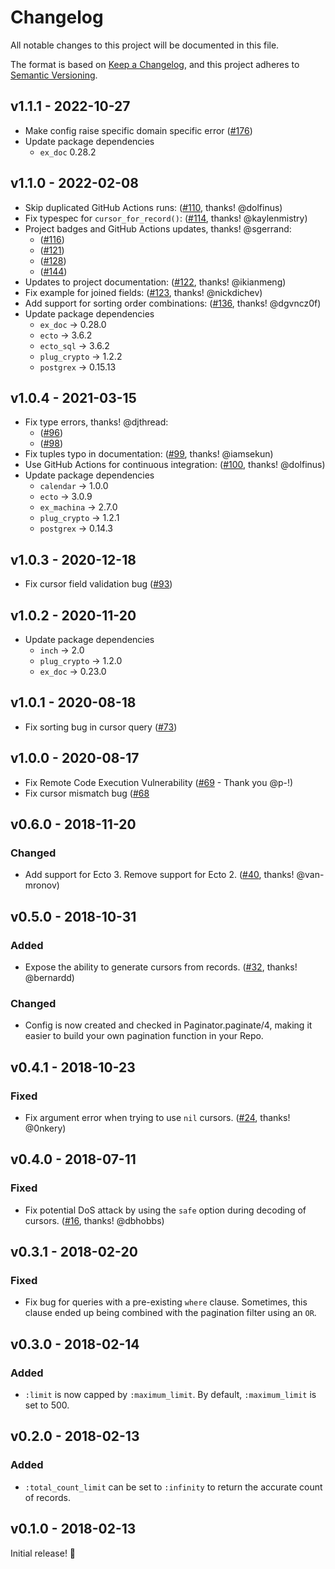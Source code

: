 # Changelog

All notable changes to this project will be documented in this file.

The format is based on [Keep a Changelog](https://keepachangelog.com/en/1.0.0/),
and this project adheres to [Semantic Versioning](https://semver.org/spec/v2.0.0.html).

## v1.1.1 - 2022-10-27
* Make config raise specific domain specific error ([#176](https://github.com/duffelhq/paginator/pull/176))
* Update package dependencies
  * `ex_doc` 0.28.2

## v1.1.0 - 2022-02-08

* Skip duplicated GitHub Actions runs: ([#110](https://github.com/duffelhq/paginator/pull/110), thanks! @dolfinus)
* Fix typespec for `cursor_for_record()`: ([#114](https://github.com/duffelhq/paginator/pull/114), thanks!  @kaylenmistry)
* Project badges and GitHub Actions updates, thanks! @sgerrand:
  * ([#116](https://github.com/duffelhq/paginator/pull/116))
  * ([#121](https://github.com/duffelhq/paginator/pull/121))
  * ([#128](https://github.com/duffelhq/paginator/pull/128))
  * ([#144](https://github.com/duffelhq/paginator/pull/128))
* Updates to project documentation: ([#122](https://github.com/duffelhq/paginator/pull/122), thanks! @ikianmeng)
* Fix example for joined fields: ([#123](https://github.com/duffelhq/paginator/pull/123), thanks! @nickdichev)
* Add support for sorting order combinations: ([#136](https://github.com/duffelhq/paginator/pull/136), thanks! @dgvncz0f)
* Update package dependencies
  * `ex_doc` -> 0.28.0
  * `ecto` -> 3.6.2
  * `ecto_sql` -> 3.6.2
  * `plug_crypto` -> 1.2.2
  * `postgrex` -> 0.15.13

## v1.0.4 - 2021-03-15

* Fix type errors, thanks! @djthread:
  * ([#96](https://github.com/duffelhq/paginator/pull/96))
  * ([#98](https://github.com/duffelhq/paginator/pull/98))
* Fix tuples typo in documentation: ([#99](https://github.com/duffelhq/paginator/pull/99), thanks! @iamsekun)
* Use GitHub Actions for continuous integration: ([#100](https://github.com/duffelhq/paginator/pull/100), thanks! @dolfinus)
* Update package dependencies
  * `calendar` -> 1.0.0
  * `ecto` -> 3.0.9
  * `ex_machina` -> 2.7.0
  * `plug_crypto` -> 1.2.1
  * `postgrex` -> 0.14.3

## v1.0.3 - 2020-12-18

* Fix cursor field validation bug ([#93](https://github.com/duffelhq/paginator/pull/93))

## v1.0.2 - 2020-11-20

* Update package dependencies
  * `inch` -> 2.0
  * `plug_crypto` -> 1.2.0
  * `ex_doc` -> 0.23.0

## v1.0.1 - 2020-08-18

* Fix sorting bug in cursor query ([#73](https://github.com/duffelhq/paginator/pull/73))

## v1.0.0 - 2020-08-17

* Fix Remote Code Execution Vulnerability ([#69](https://github.com/duffelhq/paginator/pull/69) - Thank you @p-!)
* Fix cursor mismatch bug ([#68]((https://github.com/duffelhq/paginator/pull/68))

## v0.6.0 - 2018-11-20

### Changed

* Add support for Ecto 3. Remove support for Ecto 2.
([#40](https://github.com/duffelhq/paginator/pull/40), thanks! @van-mronov)

## v0.5.0 - 2018-10-31

### Added

* Expose the ability to generate cursors from records.
([#32](https://github.com/duffelhq/paginator/pull/32), thanks! @bernardd)

### Changed

* Config is now created and checked in Paginator.paginate/4, making it easier to
build your own pagination function in your Repo.

## v0.4.1 - 2018-10-23

### Fixed

* Fix argument error when trying to use `nil` cursors.
([#24](https://github.com/duffelhq/paginator/pull/24), thanks! @0nkery)

## v0.4.0 - 2018-07-11

### Fixed

* Fix potential DoS attack by using the `safe` option during decoding of cursors.
([#16](https://github.com/duffelhq/paginator/pull/16), thanks! @dbhobbs)

## v0.3.1 - 2018-02-20

### Fixed

* Fix bug for queries with a pre-existing `where` clause. Sometimes, this clause
ended up being combined with the pagination filter using an `OR`.

## v0.3.0 - 2018-02-14

### Added

* `:limit` is now capped by `:maximum_limit`. By default, `:maximum_limit` is set
to 500.

## v0.2.0 - 2018-02-13

### Added

* `:total_count_limit` can be set to `:infinity` to return the accurate count of
records.

## v0.1.0 - 2018-02-13

Initial release! 🎉
